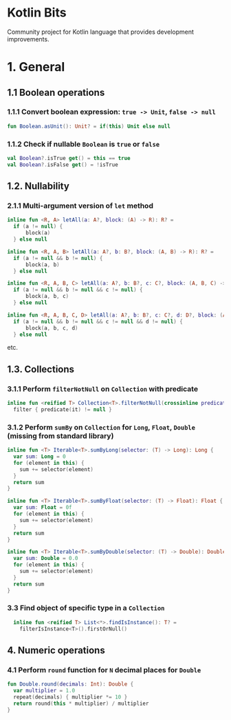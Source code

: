 # Kotlin Bits
Community project for Kotlin language that provides development improvements.

# 1. General ##

## 1.1 Boolean operations ##

### 1.1.1 Convert boolean expression: `true -> Unit`, `false -> null` ###

```kotlin
fun Boolean.asUnit(): Unit? = if(this) Unit else null
```

### 1.1.2 Check if nullable `Boolean` is `true` or `false` ###

```kotlin
val Boolean?.isTrue get() = this == true
val Boolean?.isFalse get() = !isTrue
```

## 1.2. Nullability ##

### 2.1.1 Multi-argument version of `let` method ###

```kotlin
inline fun <R, A> letAll(a: A?, block: (A) -> R): R? =
  if (a != null) {
      block(a)
  } else null
```
```kotlin
inline fun <R, A, B> letAll(a: A?, b: B?, block: (A, B) -> R): R? =
  if (a != null && b != null) {
      block(a, b)
  } else null
```
```kotlin
inline fun <R, A, B, C> letAll(a: A?, b: B?, c: C?, block: (A, B, C) -> R): R? =
  if (a != null && b != null && c != null) {
      block(a, b, c)
  } else null
```
```kotlin
inline fun <R, A, B, C, D> letAll(a: A?, b: B?, c: C?, d: D?, block: (A, B, C, D) -> R): R? =
  if (a != null && b != null && c != null && d != null) {
      block(a, b, c, d)
  } else null
```
etc.

## 1.3. Collections ##

### 3.1.1 Perform `filterNotNull` on `Collection` with predicate ###

```kotlin
inline fun <reified T> Collection<T>.filterNotNull(crossinline predicate: (T) -> Any?): Collection<T> =
  filter { predicate(it) != null }
```

### 3.1.2 Perform `sumBy` on `Collection` for `Long`, `Float`, `Double` (missing from standard library) ###
```kotlin
inline fun <T> Iterable<T>.sumByLong(selector: (T) -> Long): Long {
  var sum: Long = 0
  for (element in this) {
    sum += selector(element)
  }
  return sum
}
```
```kotlin
inline fun <T> Iterable<T>.sumByFloat(selector: (T) -> Float): Float {
  var sum: Float = 0f
  for (element in this) {
    sum += selector(element)
  }
  return sum
}
```
```kotlin
inline fun <T> Iterable<T>.sumByDouble(selector: (T) -> Double): Double {
  var sum: Double = 0.0
  for (element in this) {
    sum += selector(element)
  }
  return sum
}
```

### 3.3 Find object of specific type in a `Collection` ###
```kotlin
  inline fun <reified T> List<*>.findIsInstance(): T? =
    filterIsInstance<T>().firstOrNull()
```
## 4. Numeric operations ##

### 4.1 Perform `round` function for `N` decimal places for `Double` ###

```kotlin
fun Double.round(decimals: Int): Double {
  var multiplier = 1.0
  repeat(decimals) { multiplier *= 10 }
  return round(this * multiplier) / multiplier
}
```


